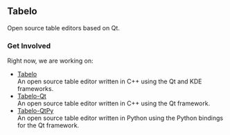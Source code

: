 
## Tabelo

Open source table editors based on Qt.


### Get Involved

Right now, we are working on:

- [Tabelo](https://github.com/tabeloapp/tabelo)  
  An open source table editor written in C++ using the Qt and KDE frameworks.
- [Tabelo-Qt](https://github.com/tabeloapp/tabelo-qt)  
  An open source table editor written in C++ using the Qt framework.
- [Tabelo-QtPy](https://github.com/tabeloapp/tabelo-qtpy)  
  An open source table editor written in Python using the Python bindings for the Qt framework.
